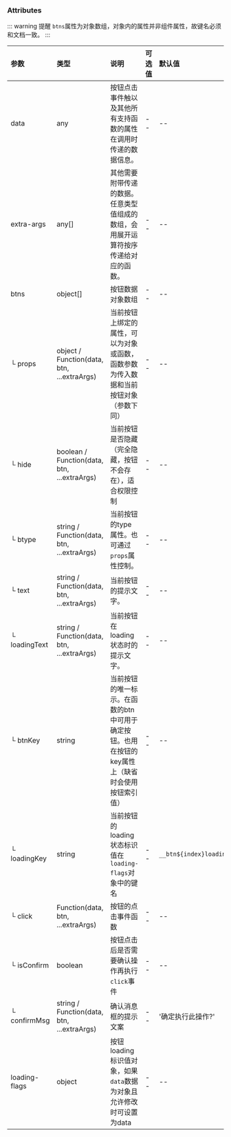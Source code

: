 ### Attributes

::: warning 提醒
`btns`属性为对象数组，对象内的属性并非组件属性，故键名必须和文档一致。
:::

| 参数          | 类型                                        | 说明                                                                                             | 可选值 | 默认值                 |
| :------------ | :------------------------------------------ | :----------------------------------------------------------------------------------------------- | :----- | :--------------------- |
| data          | any                                         | 按钮点击事件触以及其他所有支持函数的属性在调用时传递的数据信息。                                 | --     | --                     |
| extra-args    | any[]                                       | 其他需要附带传递的数据。任意类型值组成的数组，会用展开运算符按序传递给对应的函数。               | --     | --                     |
| btns          | object[]                                    | 按钮数据对象数组                                                                                 | --     | --                     |
| └ props       | object / Function(data, btn, ...extraArgs)  | 当前按钮上绑定的属性，可以为对象或函数，函数参数为传入数据和当前按钮对象（参数下同）             | --     | --                     |
| └ hide        | boolean / Function(data, btn, ...extraArgs) | 当前按钮是否隐藏（完全隐藏，按钮不会存在），适合权限控制                                         | --     | --                     |
| └ btype       | string / Function(data, btn, ...extraArgs)  | 当前按钮的type属性。也可通过`props`属性控制。                                                    | --     | --                     |
| └ text        | string / Function(data, btn, ...extraArgs)  | 当前按钮的提示文字。                                                                             | --     | --                     |
| └ loadingText | string / Function(data, btn, ...extraArgs)  | 当前按钮在loading状态时的提示文字。                                                              | --     | --                     |
| └ btnKey      | string                                      | 当前按钮的唯一标示。在函数的btn中可用于确定按钮。也用在按钮的key属性上（缺省时会使用按钮索引值） | --     | --                     |
| └ loadingKey  | string                                      | 当前按钮的loading状态标识值在`loading-flags`对象中的键名                                         | --     | `__btn${index}loading` |
| └ click       | Function(data, btn, ...extraArgs)           | 按钮的点击事件函数                                                                               | --     | --                     |
| └ isConfirm   | boolean                                     | 按钮点击后是否需要确认操作再执行`click`事件                                                      | --     | --                     |
| └ confirmMsg  | string / Function(data, btn, ...extraArgs)  | 确认消息框的提示文案                                                                             | --     | '确定执行此操作?'      |
| loading-flags | object                                      | 按钮loading标识值对象，如果`data`数据为对象且允许修改时可设置为data                              | --     | --                     |
